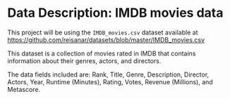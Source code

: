# Data Description: IMDB movies data

This project will be using the `IMDB_movies.csv` dataset available at 
<https://github.com/reisanar/datasets/blob/master/IMDB_movies.csv>

This dataset is a collection of movies rated in IMDB that contains information about their genres, actors, and directors. 

The data fields included are: Rank,	Title,	Genre,	Description,	Director,	Actors,	Year,	Runtime (Minutes),	Rating,	Votes,	Revenue (Millions), and	Metascore.
